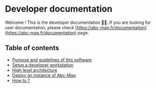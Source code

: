 # Developer documentation

Welcome ! This is the developer documentation 👨‍💻. If you are looking for user documentation, please 
check [https://abc-map.fr/documentation](https://abc-map.fr/documentation) page.     


## Table of contents

- [Purpose and guidelines of this software](./0_purpose-guidelines.md)
- [Setup a developer workstation](./1_setup-workstation.md)
- [High level architecture](./2_architecture.md)
- [Deploy an instance of Abc-Map](./3_deployment.md)
- [How to ?](./4_how-tos.md)




